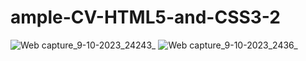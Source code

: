 # ample-CV-HTML5-and-CSS3-2
![Web capture_9-10-2023_24243_](https://github.com/KarimanOmar/ample-CV-HTML5-and-CSS3-2/assets/144020480/7b7420be-ee03-431b-8d3e-cae97691dfdd)
![Web capture_9-10-2023_2436_](https://github.com/KarimanOmar/ample-CV-HTML5-and-CSS3-2/assets/144020480/e9e7d6de-1294-4f2f-b168-0d66707800d5)
